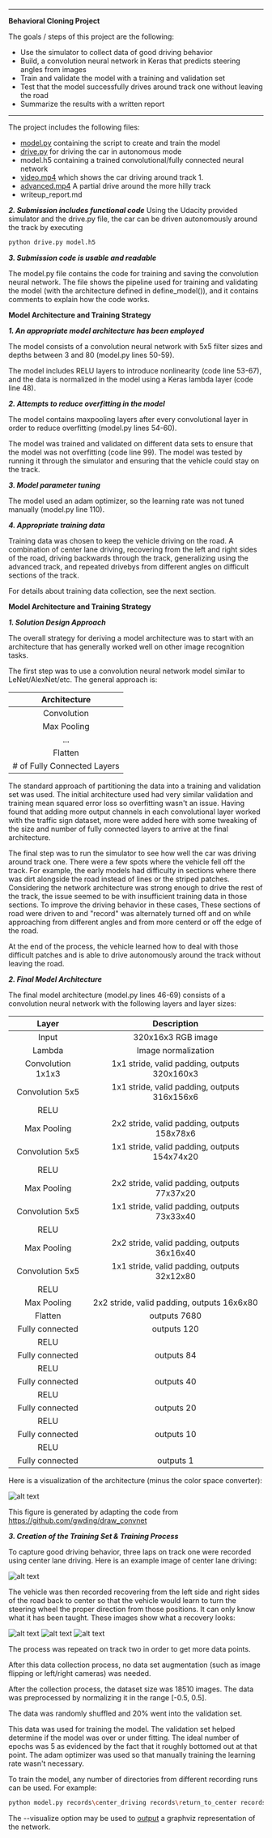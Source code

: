 
---

**Behavioral Cloning Project**

The goals / steps of this project are the following:
* Use the simulator to collect data of good driving behavior
* Build, a convolution neural network in Keras that predicts steering angles from images
* Train and validate the model with a training and validation set
* Test that the model successfully drives around track one without leaving the road
* Summarize the results with a written report


[//]: # (Image References)

[image1]: ./examples/arch_viz.png "Model Visualization"
[image2]: ./examples/center_example.jpg "Center Driving"
[image3]: ./examples/center_from_left.jpg "Recovery From Left"
[image4]: ./examples/advanced_return_from_left.jpg "Advanced Recovery From Left"
[image5]: ./examples/return_from_right.jpg "Recovery From Right"

---

The project includes the following files:
* [model.py](https://github.com/spillow/CarND-Behavioral-Cloning-P3/blob/master/model.py) containing the script to create and train the model
* [drive.py](https://github.com/spillow/CarND-Behavioral-Cloning-P3/blob/master/drive.py) for driving the car in autonomous mode
* model.h5 containing a trained convolutional/fully connected neural network
* [video.mp4](https://github.com/spillow/CarND-Behavioral-Cloning-P3/blob/master/video.mp4) which shows the car driving around track 1.
* [advanced.mp4](https://github.com/spillow/CarND-Behavioral-Cloning-P3/blob/master/advanced.mp4) A partial drive around the more hilly track
* writeup_report.md

***2. Submission includes functional code***
Using the Udacity provided simulator and the drive.py file, the car can be driven autonomously around the track by executing
```sh
python drive.py model.h5
```

***3. Submission code is usable and readable***

The model.py file contains the code for training and saving the convolution neural network. The file shows the pipeline used for training and validating the model (with the architecture defined in define_model()), and it contains comments to explain how the code works.

**Model Architecture and Training Strategy**

***1. An appropriate model architecture has been employed***

The model consists of a convolution neural network with 5x5 filter sizes and depths between 3 and 80 (model.py lines 50-59).

The model includes RELU layers to introduce nonlinearity (code line 53-67), and the data is normalized in the model using a Keras lambda layer (code line 48).

***2. Attempts to reduce overfitting in the model***

The model contains maxpooling layers after every convolutional layer in order to reduce overfitting (model.py lines 54-60).

The model was trained and validated on different data sets to ensure that the model was not overfitting (code line 99). The model was tested by running it through the simulator and ensuring that the vehicle could stay on the track.

***3. Model parameter tuning***

The model used an adam optimizer, so the learning rate was not tuned manually (model.py line 110).

***4. Appropriate training data***

Training data was chosen to keep the vehicle driving on the road. A combination of center lane driving, recovering from the left and right sides of the road, driving backwards through the track, generalizing using the advanced track, and repeated drivebys from different angles on difficult sections of the track.

For details about training data collection, see the next section.

**Model Architecture and Training Strategy**

***1. Solution Design Approach***

The overall strategy for deriving a model architecture was to start with an architecture that has generally worked
well on other image recognition tasks.

The first step was to use a convolution neural network model similar to LeNet/AlexNet/etc.  The general approach is:

| Architecture               |
|:--------------------------:|
| Convolution                |
| Max Pooling                |
| ...                        |
| Flatten                    |
| # of Fully Connected Layers|

The standard approach of partitioning the data into a training and validation set was used.  The initial architecture
used had very similar validation and training mean squared error loss so overfitting wasn't an issue.  Having found
that adding more output channels in each convolutional layer worked with the traffic sign dataset, more were added here
with some tweaking of the size and number of fully connected layers to arrive at the final architecture.

The final step was to run the simulator to see how well the car was driving around track one. There were a few spots where the vehicle fell off the track. For example, the early models had difficulty in sections where there was dirt alongside the road
instead of lines or the striped patches.  Considering the network architecture was strong enough to drive the rest of the track,
the issue seemed to be with insufficient training data in those sections.  To improve the driving behavior in these cases,
These sections of road were driven to and "record" was alternately turned off and on while approaching from different angles
and from more centerd or off the edge of the road.

At the end of the process, the vehicle learned how to deal with those difficult patches and is able to drive autonomously around the track without leaving the road.

***2. Final Model Architecture***

The final model architecture (model.py lines 46-69) consists of a convolution neural network with the following layers and layer sizes:

| Layer         		    |     Description	        					            |
|:---------------------:|:---------------------------------------------:|
| Input         		    | 320x16x3 RGB image   							            |
| Lambda                | Image normalization  							            |
| Convolution 1x1x3   	| 1x1 stride, valid padding, outputs 320x160x3  |
| Convolution 5x5     	| 1x1 stride, valid padding, outputs 316x156x6 	|
| RELU					        |												                        |
| Max Pooling           |	2x2 stride,	valid padding, outputs 158x78x6   |
| Convolution 5x5    	  | 1x1 stride, valid padding, outputs 154x74x20 	|
| RELU					        |												                        |
| Max Pooling           |	2x2 stride,	valid padding, outputs 77x37x20   |
| Convolution 5x5    	  | 1x1 stride, valid padding, outputs 73x33x40 	|
| RELU					        |												                        |
| Max Pooling           |	2x2 stride,	valid padding, outputs 36x16x40   |
| Convolution 5x5    	  | 1x1 stride, valid padding, outputs 32x12x80	  |
| RELU					        |												                        |
| Max Pooling           |	2x2 stride,	valid padding, outputs 16x6x80    |
| Flatten               |	outputs 7680					                        |
| Fully connected		    | outputs 120                                   |
| RELU					        |												                        |
| Fully connected		    | outputs 84                                    |
| RELU					        |												                        |
| Fully connected		    | outputs 40                                    |
| RELU					        |												                        |
| Fully connected		    | outputs 20                                    |
| RELU					        |												                        |
| Fully connected		    | outputs 10                                    |
| RELU					        |												                        |
| Fully connected		    | outputs 1                                     |

Here is a visualization of the architecture (minus the color space converter):

![alt text][image1]

This figure is generated by adapting the code from https://github.com/gwding/draw_convnet

***3. Creation of the Training Set & Training Process***

To capture good driving behavior, three laps on track one were recorded using center lane driving. Here is an example image of center lane driving:

![alt text][image2]

The vehicle was then recorded recovering from the left side and right sides of the road back to center so that the vehicle would learn to turn the steering wheel the proper direction from those positions.  It can only know what it has been taught.
These images show what a recovery looks:

![alt text][image3]
![alt text][image4]
![alt text][image5]

The process was repeated on track two in order to get more data points.

After this data collection process, no data set augmentation (such as image flipping or left/right cameras) was needed.

After the collection process, the dataset size was 18510 images. The data was preprocessed by normalizing it in the range
[-0.5, 0.5].

The data was randomly shuffled and 20% went into the validation set.

This data was used for training the model. The validation set helped determine if the model was over or under fitting. The ideal number of epochs was 5 as evidenced by the fact that it roughly bottomed out at that point. The adam optimizer was used so that manually training the learning rate wasn't necessary.

To train the model, any number of directories from different recording runs can be used.  For example:

```sh
python model.py records\center_driving records\return_to_center records\return_to_center_from_left
```

The --visualize option may be used to [output](https://github.com/spillow/CarND-Behavioral-Cloning-P3/blob/master/examples/model.png) a graphviz representation of the network.
